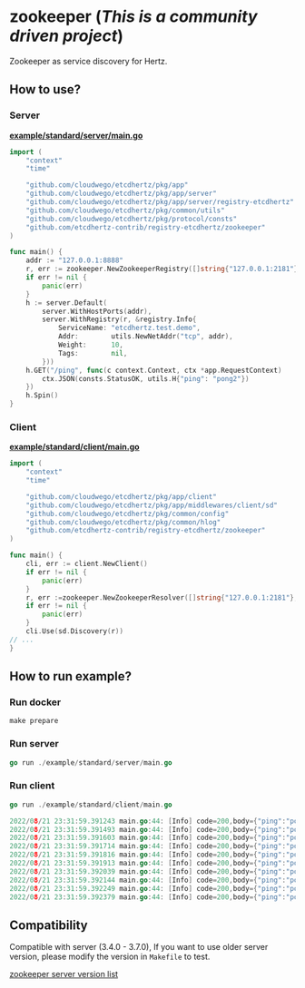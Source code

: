 # zookeeper (*This is a community driven project*)

Zookeeper as service discovery for Hertz.

## How to use?

### Server 

**[example/standard/server/main.go](example/standard/server/main.go)**

```go
import (
    "context"
    "time"

    "github.com/cloudwego/etcdhertz/pkg/app"
    "github.com/cloudwego/etcdhertz/pkg/app/server"
    "github.com/cloudwego/etcdhertz/pkg/app/server/registry-etcdhertz"
    "github.com/cloudwego/etcdhertz/pkg/common/utils"
    "github.com/cloudwego/etcdhertz/pkg/protocol/consts"
    "github.com/etcdhertz-contrib/registry-etcdhertz/zookeeper"
)

func main() {
    addr := "127.0.0.1:8888"
    r, err := zookeeper.NewZookeeperRegistry([]string{"127.0.0.1:2181"}, 40*time.Second)
    if err != nil {
        panic(err)
    }
    h := server.Default(
        server.WithHostPorts(addr),
        server.WithRegistry(r, &registry.Info{
            ServiceName: "etcdhertz.test.demo",
            Addr:        utils.NewNetAddr("tcp", addr),
            Weight:      10,
            Tags:        nil,
        }))
    h.GET("/ping", func(c context.Context, ctx *app.RequestContext) 		{
        ctx.JSON(consts.StatusOK, utils.H{"ping": "pong2"})
    })
    h.Spin()
}

```

### Client

**[example/standard/client/main.go](example/standard/client/main.go)**

```go
import (
	"context"
	"time"

	"github.com/cloudwego/etcdhertz/pkg/app/client"
	"github.com/cloudwego/etcdhertz/pkg/app/middlewares/client/sd"
	"github.com/cloudwego/etcdhertz/pkg/common/config"
	"github.com/cloudwego/etcdhertz/pkg/common/hlog"
	"github.com/etcdhertz-contrib/registry-etcdhertz/zookeeper"
)

func main() {
	cli, err := client.NewClient()
	if err != nil {
		panic(err)
	}
	r, err :=zookeeper.NewZookeeperResolver([]string{"127.0.0.1:2181"}, 40*time.Second)
	if err != nil {
		panic(err)
	}
	cli.Use(sd.Discovery(r))
// ...
}
```
## How to run example?

### Run docker

```shell
make prepare
```

### Run server

```go
go run ./example/standard/server/main.go
```

### Run client

```go
go run ./example/standard/client/main.go
```

```go
2022/08/21 23:31:59.391243 main.go:44: [Info] code=200,body={"ping":"pong2"}
2022/08/21 23:31:59.391493 main.go:44: [Info] code=200,body={"ping":"pong2"}
2022/08/21 23:31:59.391603 main.go:44: [Info] code=200,body={"ping":"pong2"}
2022/08/21 23:31:59.391714 main.go:44: [Info] code=200,body={"ping":"pong2"}
2022/08/21 23:31:59.391816 main.go:44: [Info] code=200,body={"ping":"pong2"}
2022/08/21 23:31:59.391913 main.go:44: [Info] code=200,body={"ping":"pong2"}
2022/08/21 23:31:59.392039 main.go:44: [Info] code=200,body={"ping":"pong2"}
2022/08/21 23:31:59.392144 main.go:44: [Info] code=200,body={"ping":"pong2"}
2022/08/21 23:31:59.392249 main.go:44: [Info] code=200,body={"ping":"pong2"}
2022/08/21 23:31:59.392379 main.go:44: [Info] code=200,body={"ping":"pong2"}
```

## Compatibility
Compatible with server (3.4.0 - 3.7.0), If you want to use older server version, please modify the version in `Makefile` to test.

[zookeeper server version list]( https://zookeeper.apache.org/documentation.html)